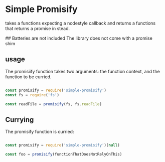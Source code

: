 # Simple Promisify
takes a functions expecting a nodestyle callback and returns a functions that returns a promise in stead.

## Batteries are not included
The library does not come with a promise shim

## usage
The promisiify function takes two arguments: the function context, and the function to be curried.

```js

const promisify = require('simple-promisify')
const fs = require('fs')

const readFile = promisify(fs, fs.readFile)

```


## Currying

The promisify function is curried:

```js

const promisify = require('simple-promisify')(null)

const foo = promisify(functionThatDoesNotRelyOnThis)
```
